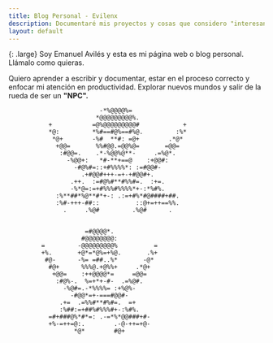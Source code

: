 ```yaml
---
title: Blog Personal - Evilenx 
description: Documentaré mis proyectos y cosas que considero "interesantes". 
layout: default
---
```


{: .large}
Soy Emanuel Avilés y esta es mi página web o blog personal. Llámalo como quieras. 

Quiero aprender a escribir y documentar, estar en el proceso correcto y enfocar mi atención en productividad. Explorar nuevos mundos y salir de la rueda de ser un **"NPC".**


```
                         -*%@@@@%=                          
                        *@@@@@@@@@%.                        
           +           =@%@@@@@@@@@#            +           
           *@:         *%#==#@%==#%@.         :%*           
            *@+        -%#  **#: =@+        .*@*            
             +@@=       %%#@@.=@@%@=       =@@=             
              :#@@=.    .*-%@@%@**-     .=%@*.              
                -%@@+:   *#-**+==@    :+@@#:                
                  -#@%#=::+#%%%%*: :=#@@#-                  
                    .+#@@#+++-=+-+#@@#+.                    
                 .++.  :=#@%#**#%%#=.  :+=.                 
                 -%*@=:=+#%%%#%%%%*+-:*%#%.                 
             :%**##*%@**#*+-: .:=+#%*#@####+##.             
             :%#-+++-##::          ::@+=++==%%.             
               .     .%@#         .%@#      .
```
```

                     =#@@@@*.
                    #@@@@@@@@:
         =         -@@@@@@@@@%          =
         +%.       +@*=*@%=+%@.       .%+
          #@-      -%= =##..%*       -@*
           #@+      %%%@.+@%%+     .*@+
            +@@=    :++@@@@*=     =@@=
             :#@%-.  %=+*+-#-  .=%@#.
               -%@#=.-*%%%%= :+%@%-
                 -#@@*=+-===#@@#-
              .+=  .=%%#**#%#=.  =+
              :%##:=+##%#%%%#+-:%#%.
           =#+###@%*#*=: .-=*%*@@###+#-
           +%-=++=@:.        .-@-++=+@-
                  *@*        #@+
```
